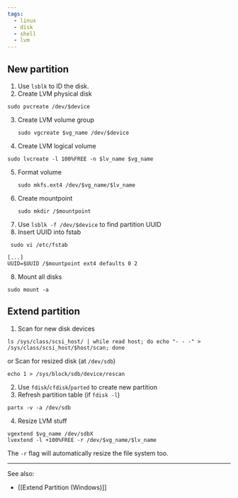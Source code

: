```yaml
---
tags:
  - linux
  - disk
  - shell
  - lvm
---
```

## New partition
1. Use `lsblk` to ID the disk.
2. Create LVM physical disk
  ```shell
  sudo pvcreate /dev/$device     
  ```
3. Create LVM volume group
   ```shell
   sudo vgcreate $vg_name /dev/$device
   ```
4. Create LVM logical volume
  ```shell
  sudo lvcreate -l 100%FREE -n $lv_name $vg_name
  ```
5. Format volume
   ```shell
   sudo mkfs.ext4 /dev/$vg_name/$lv_name
   ```
5. Create mountpoint
   ```shell
   sudo mkdir /$mountpoint
   ```
6. Use `lsblk -f /dev/$device` to find partition UUID
7. Insert UUID into fstab
  ```shell
   sudo vi /etc/fstab
  ```

  ```
  [...]
  UUID=$UUID /$mountpoint ext4 defaults 0 2
  ```
8. Mount all disks
  ```shell
  sudo mount -a
  ```

## Extend partition
1. Scan for new disk devices
```shell
ls /sys/class/scsi_host/ | while read host; do echo "- - -" > /sys/class/scsi_host/$host/scan; done
```
or 
Scan for resized disk (at `/dev/sdb`)
```shell
echo 1 > /sys/block/sdb/device/rescan
```
2. Use `fdisk`/`cfdisk`/`parted` to create new partition
3. Refresh partition table (if `fdisk -l`)
```shell
partx -v -a /dev/sdb
```
4. Resize LVM stuff
```shell
vgextend $vg_name /dev/sdbX
lvextend -l +100%FREE -r /dev/$vg_name/$lv_name
```
The `-r` flag will automatically resize the file system too.

---
See also:
- [[Extend Partition (Windows)]]